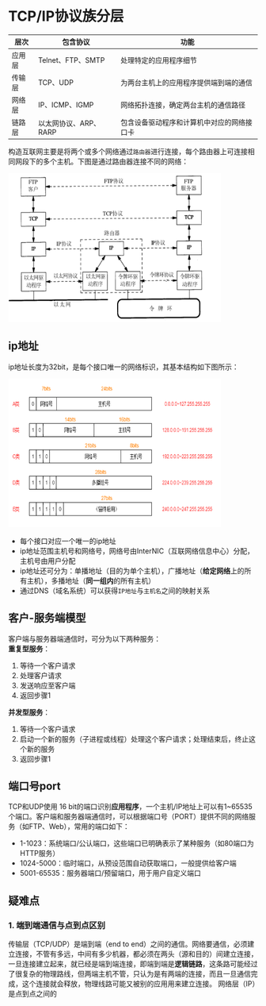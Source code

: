 # TCP/IP协议族分层
|层次|包含协议|功能|
|-|-|-|
|应用层|Telnet、FTP、SMTP|处理特定的应用程序细节|
|传输层|TCP、UDP|为两台主机上的应用程序提供端到端的通信|
|网络层|IP、ICMP、IGMP|网络拓扑连接，确定两台主机的通信路径|
|链路层|以太网协议、ARP、RARP|包含设备驱动程序和计算机中对应的网络接口卡|

构造互联网主要是将两个或多个网络通过`路由器`进行连接，每个路由器上可连接相同网段下的多个主机。下图是通过路由器连接不同的网络：  

<div align=left><img width="430" height="300" src="./images/路由器连接不同的网络.PNG"/></div>

## ip地址
ip地址长度为32bit，是每个接口唯一的网络标识，其基本结构如下图所示：
<div align=left><img width="430" height="300" src="./images/ip-address.PNG"/></div>

- 每个接口对应一个唯一的ip地址
- ip地址范围主机号和网络号，网络号由InterNIC（互联网络信息中心）分配，主机号由用户分配
- ip地址还可分为：单播地址（目的为单个主机），广播地址（**给定网络**上的所有主机），多播地址（**同一组内**的所有主机）
- 通过DNS（域名系统）可以获得`IP地址`与`主机名`之间的映射关系

## 客户-服务端模型
客户端与服务器端通信时，可分为以下两种服务：  
  **重复型服务**：  
1. 等待一个客户请求
2. 处理客户请求
3. 发送响应至客户端
4. 返回步骤1

**并发型服务**：
1. 等待一个客户请求
2. 启动一个新的服务（子进程或线程）处理这个客户请求；处理结束后，终止这个新的服务
3. 返回步骤1

## 端口号port
TCP和UDP使用 16 bit的端口识别**应用程序**，一个主机/IP地址上可以有1~65535个端口。客户端和服务器端通信时，可以根据端口号（PORT）提供不同的网络服务（如FTP、Web），常用的端口如下：
- 1-1023：系统端口/公认端口，这些端口已明确表示了某种服务（如80端口为HTTP服务）
- 1024-5000：临时端口，从预设范围自动获取端口，一般提供给客户端
- 5001-65535：服务器端口/预留端口，用于用户自定义端口

## 疑难点
### 1. 端到端通信与点到点区别
传输层（TCP/UDP）是端到端（end to end）之间的通信。网络要通信，必须建立连接，不管有多远，中间有多少机器，都必须在两头（源和目的）间建立连接，一旦连接建立起来，就已经是端到端连接，即端到端是**逻辑链路**，这条路可能经过了很复杂的物理路线，但两端主机不管，只认为是有两端的连接，而且一旦通信完成，这个连接就会释放，物理线路可能又被别的应用用来建立连接。
网络层（IP）是点到点之间的








